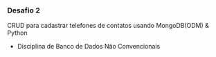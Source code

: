 ### Desafio 2
CRUD para cadastrar telefones de contatos usando MongoDB(ODM) & Python

- Disciplina de Banco de Dados Não Convencionais
